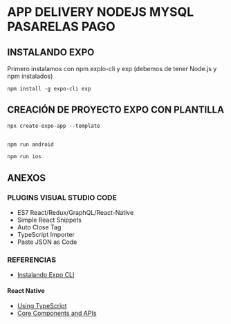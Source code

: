APP DELIVERY NODEJS MYSQL PASARELAS PAGO
===
## INSTALANDO EXPO
Primero instalamos con npm explo-cli y exp (debemos de tener Node.js y npm instalados)
```
npm install -g expo-cli exp
```
## CREACIÓN DE PROYECTO EXPO CON PLANTILLA
```
npx create-expo-app --template
```
##
```
npm run android
```
```
npm run ios
```

## ANEXOS
### PLUGINS VISUAL STUDIO CODE
- ES7 React/Redux/GraphQL/React-Native 
- Simple React Snippets
- Auto Close Tag
- TypeScript Importer
- Paste JSON as Code
### REFERENCIAS
- [Instalando Expo CLI](https://gist.github.com/mrcodedev/37b463ae63c0c1d762e6efaf4c26af4f)
#### React Native
- [Using TypeScript](https://reactnative.dev/docs/typescript)
- [Core Components and APIs](https://reactnative.dev/docs/components-and-apis)